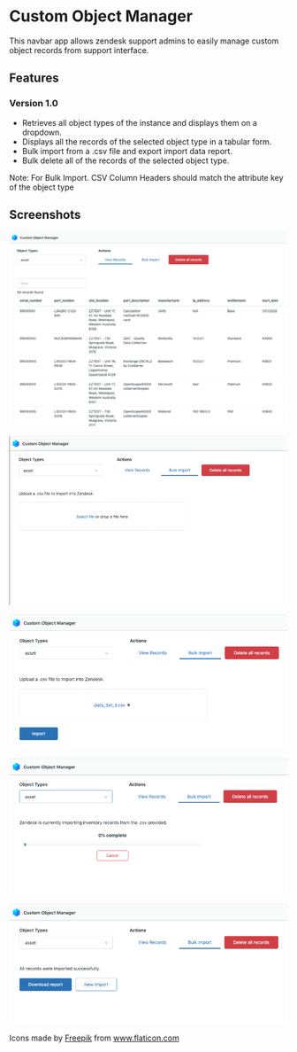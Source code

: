 # Custom Object Manager

This navbar app allows zendesk support admins to easily manage custom object records from support interface.

## Features

### Version 1.0

* Retrieves all object types of the instance and displays them on a dropdown.
* Displays all the records of the selected object type in a tabular form.
* Bulk import from a .csv file and export import data report.
* Bulk delete all of the records of the selected object type.

Note: For Bulk Import. CSV Column Headers should match the attribute key of the object type

## Screenshots

![1](screenshots/1.png)

![2](screenshots/2.png)

![3](screenshots/3.png)

![4](screenshots/4.png)

![5](screenshots/5.png)

<div>Icons made by <a href="https://www.flaticon.com/authors/freepik" title="Freepik">Freepik</a> from <a href="https://www.flaticon.com/" title="Flaticon">www.flaticon.com</a></div>
